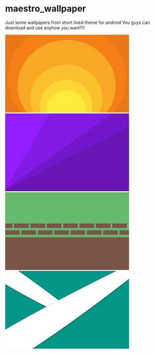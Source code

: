 # maestro_wallpaper
Just some wallpapers from short lived theme for android
You guys can download and use anyhow you want!!!!

<img src="https://github.com/mezueceejay/maestro_wallpaper/blob/master/maestro_wall1_suncshine.png" width="400">
<img src="https://github.com/mezueceejay/maestro_wallpaper/blob/master/maestro_wall2.png" width="400">
<img src="https://github.com/mezueceejay/maestro_wallpaper/blob/master/maestro_wall3.png" width="400">
<img src="https://github.com//mezueceejay/maestro_wallpaper/blob/master/maestro_wall4.png" width="400">
